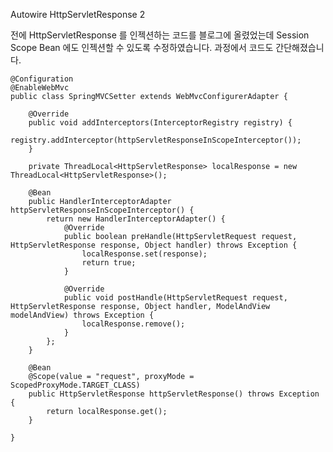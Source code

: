 Autowire HttpServletResponse 2

전에 HttpServletResponse 를 인젝션하는 코드를 블로그에 올렸었는데 Session Scope Bean 에도 인젝션할 수 있도록 수정하였습니다. 과정에서 코드도 간단해졌습니다.

	@Configuration
	@EnableWebMvc
	public class SpringMVCSetter extends WebMvcConfigurerAdapter {
	
		@Override
		public void addInterceptors(InterceptorRegistry registry) {
			registry.addInterceptor(httpServletResponseInScopeInterceptor());
		}
	
		private ThreadLocal<HttpServletResponse> localResponse = new ThreadLocal<HttpServletResponse>();
	
		@Bean
		public HandlerInterceptorAdapter httpServletResponseInScopeInterceptor() {
			return new HandlerInterceptorAdapter() {
				@Override
				public boolean preHandle(HttpServletRequest request, HttpServletResponse response, Object handler) throws Exception {
					localResponse.set(response);
					return true;
				}
	
				@Override
				public void postHandle(HttpServletRequest request, HttpServletResponse response, Object handler, ModelAndView modelAndView) throws Exception {
					localResponse.remove();
				}
			};
		}
	
		@Bean
		@Scope(value = "request", proxyMode = ScopedProxyMode.TARGET_CLASS)
		public HttpServletResponse httpServletResponse() throws Exception {
			return localResponse.get();
		}
	
	}
